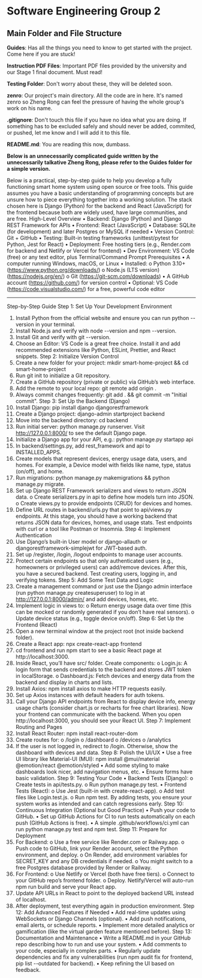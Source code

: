 # Software Engineering Group 2

## Main Folder and File Structure

**Guides**: Has all the things you need to know to get started with the project. Come here if you are stuck!

**Instruction PDF Files**: Important PDF files provided by the university and our Stage 1 final document. Must read!

**Testing Folder**: Don't worry about these, they will be deleted soon.

**zenro**: Our project's main directory. All the code are in here. It's named zenro so Zheng Rong can feel the pressure of having the whole group's work on his name.

**.gitignore**: Don't touch this file if you have no idea what you are doing. If something has to be excluded safely and should never be added, commited, or pushed, let me know and I will add it to this file.

**README.md**: You are reading this now, dumbass.

**Below is an unnecessarily complicated guide written by the unnecessarily talkative Zheng Rong, please refer to the Guides folder for a simple version.**

Below is a practical, step-by-step guide to help you develop a fully functioning smart home system using open source or free tools. This guide assumes you have a basic understanding of programming concepts but are unsure how to piece everything together into a working solution. The stack chosen here is Django (Python) for the backend and React (JavaScript) for the frontend because both are widely used, have large communities, and are free.
High-Level Overview
•	Backend: Django (Python) and Django REST Framework for APIs
•	Frontend: React (JavaScript)
•	Database: SQLite (for development) and later Postgres or MySQL if needed
•	Version Control: Git + GitHub
•	Testing: Built-in testing frameworks (unittest/pytest for Python, Jest for React)
•	Deployment: Free hosting tiers (e.g., Render.com for backend and Netlify or Vercel for frontend)
•	Dev Environment: VS Code (free) or any text editor, plus Terminal/Command Prompt
Prerequisites
•	A computer running Windows, macOS, or Linux
•	Installed:
o	Python 3.10+ (https://www.python.org/downloads/)
o	Node.js (LTS version) (https://nodejs.org/en/)
o	Git (https://git-scm.com/downloads)
•	A GitHub account (https://github.com/) for version control
•	Optional: VS Code (https://code.visualstudio.com/) for a free, powerful code editor
________________________________________
Step-by-Step Guide
Step 1: Set Up Your Development Environment
1.	Install Python from the official website and ensure you can run python --version in your terminal.
2.	Install Node.js and verify with node --version and npm --version.
3.	Install Git and verify with git --version.
4.	Choose an Editor: VS Code is a great free choice. Install it and add recommended extensions like Python, ESLint, Prettier, and React snippets.
Step 2: Initialize Version Control
1.	Create a new folder for your project: mkdir smart-home-project && cd smart-home-project
2.	Run git init to initialize a Git repository.
3.	Create a GitHub repository (private or public) via GitHub’s web interface.
4.	Add the remote to your local repo: git remote add origin <your-github-repo-url>.
5.	Always commit changes frequently: git add . && git commit -m "Initial commit".
Step 3: Set Up the Backend (Django)
1.	Install Django: pip install django djangorestframework
2.	Create a Django project: django-admin startproject backend
3.	Move into the backend directory: cd backend
4.	Run initial server: python manage.py runserver.
Visit http://127.0.0.1:8000/ to see the default Django page.
5.	Initialize a Django app for your API, e.g.:
python manage.py startapp api
6.	In backend/settings.py, add rest_framework and api to INSTALLED_APPS.
7.	Create models that represent devices, energy usage data, users, and homes. For example, a Device model with fields like name, type, status (on/off), and home.
8.	Run migrations: python manage.py makemigrations && python manage.py migrate.
9.	Set up Django REST Framework serializers and views to return JSON data.
o	Create serializers.py in api to define how models turn into JSON.
o	Create views.py to provide endpoints (CRUD) for devices and homes.
10.	Define URL routes in backend/urls.py that point to api/views.py endpoints.
At this stage, you should have a working backend that returns JSON data for devices, homes, and usage stats. Test endpoints with curl or a tool like Postman or Insomnia.
Step 4: Implement Authentication
1.	Use Django’s built-in User model or django-allauth or djangorestframework-simplejwt for JWT-based auth.
2.	Set up /register, /login, /logout endpoints to manage user accounts.
3.	Protect certain endpoints so that only authenticated users (e.g., homeowners or privileged users) can add/remove devices.
After this, you have a secured backend. Test creating users, logging in, and verifying tokens.
Step 5: Add Some Test Data and Logic
1.	Create a management command or just use the Django admin interface (run python manage.py createsuperuser) to log in at http://127.0.0.1:8000/admin/ and add devices, homes, etc.
2.	Implement logic in views to:
o	Return energy usage data over time (this can be mocked or randomly generated if you don’t have real sensors).
o	Update device status (e.g., toggle device on/off).
Step 6: Set Up the Frontend (React)
1.	Open a new terminal window at the project root (not inside backend folder).
2.	Create a React app: npx create-react-app frontend
3.	cd frontend and run npm start to see a basic React page at http://localhost:3000.
4.	Inside React, you’ll have src/ folder. Create components:
o	Login.js: A login form that sends credentials to the backend and stores JWT token in localStorage.
o	Dashboard.js: Fetch devices and energy data from the backend and display in charts and lists.
5.	Install Axios: npm install axios to make HTTP requests easily.
6.	Set up Axios instances with default headers for auth tokens.
7.	Call your Django API endpoints from React to display device info, energy usage charts (consider chart.js or recharts for free chart libraries).
Now your frontend can communicate with the backend. When you open http://localhost:3000, you should see your React UI.
Step 7: Implement Routing and Pages
1.	Install React Router: npm install react-router-dom
2.	Create routes for:
o	/login
o	/dashboard
o	/devices
o	/analytics
3.	If the user is not logged in, redirect to /login. Otherwise, show the dashboard with devices and data.
Step 8: Polish the UI/UX
•	Use a free UI library like Material-UI (MUI): npm install @mui/material @emotion/react @emotion/styled
•	Add some styling to make dashboards look nicer, add navigation menus, etc.
•	Ensure forms have basic validation.
Step 9: Testing Your Code
•	Backend Tests (Django):
o	Create tests in api/tests.py.
o	Run python manage.py test.
•	Frontend Tests (React):
o	Use Jest (built-in with create-react-app).
o	Add test files like Login.test.js.
o	Run npm test.
By adding tests, you ensure your system works as intended and can catch regressions early.
Step 10: Continuous Integration (Optional but Good Practice)
•	Push your code to GitHub.
•	Set up GitHub Actions for CI to run tests automatically on each push (GitHub Actions is free).
•	A simple .github/workflows/ci.yml can run python manage.py test and npm test.
Step 11: Prepare for Deployment
1.	For Backend:
o	Use a free service like Render.com or Railway.app.
o	Push code to GitHub, link your Render account, select the Python environment, and deploy.
o	On Render, add environment variables for SECRET_KEY and any DB credentials if needed.
o	You might switch to a free Postgres database provided by Render or Railway.
2.	For Frontend:
o	Use Netlify or Vercel (both have free tiers).
o	Connect to your GitHub repo’s frontend folder.
o	Deploy. Netlify/Vercel will auto-run npm run build and serve your React app.
3.	Update API URLs in React to point to the deployed backend URL instead of localhost.
4.	After deployment, test everything again in production environment.
Step 12: Add Advanced Features if Needed
•	Add real-time updates using WebSockets or Django Channels (optional).
•	Add push notifications, email alerts, or schedule reports.
•	Implement more detailed analytics or gamification (like the virtual garden feature mentioned before).
Step 13: Documentation and Maintenance
•	Write a README.md in your GitHub repo describing how to run and use your system.
•	Add comments to your code, especially in complex parts.
•	Regularly update dependencies and fix any vulnerabilities (run npm audit fix for frontend, pip list --outdated for backend).
•	Keep refining the UI based on feedback.
